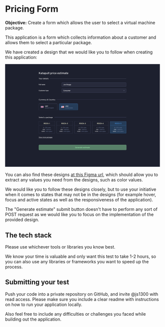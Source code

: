 # Pricing Form

**Objective:** Create a form which allows the user to select a virtual machine package.

This application is a form which collects information about a customer and allows them to select a particular package.

We have created a design that we would like you to follow when creating this application:

![Price generator form design](/images/price-estimate-design.png)

You can also find these designs [at this Figma url](https://www.figma.com/file/Z0DgMUhRwVrBfOUS62HXJc/katapult-price-estimate-code-test), which should allow you to extract any values you need from the designs, such as color values.

We would like you to follow these designs closely, but to use your initiative when it comes to states that may not be in the designs (for example hover, focus and active states as well as the responsiveness of the application).

The "Generate estimate" submit button doesn't have to perform any sort of POST request as we would like you to focus on the implementation of the provided design.

## The tech stack

Please use whichever tools or libraries you know best.

We know your time is valuable and only want this test to take 1-2 hours, so you can also use any libraries or frameworks you want to speed up the process.

## Submitting your test

Push your code into a private repository on GitHub, and invite @js1300 with read access. Please make sure you include a clear readme with instructions on how to run your application locally.

Also feel free to include any difficulties or challenges you faced while building out the application.
